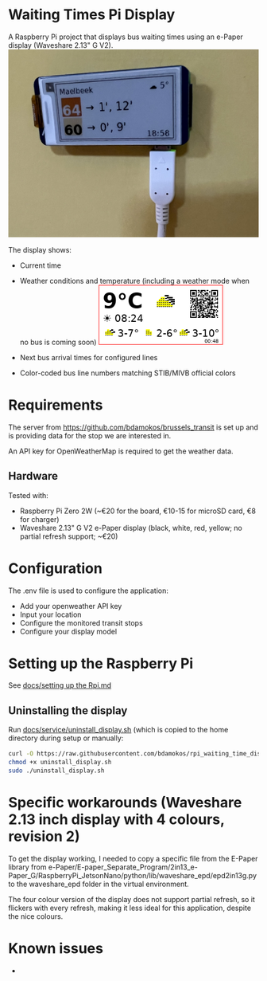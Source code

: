 # Waiting Times Pi Display

A Raspberry Pi project that displays bus waiting times using an e-Paper display (Waveshare 2.13" G V2).
![Display Example](docs/images/display_example.jpg)

The display shows:
- Current time
- Weather conditions and temperature (including a weather mode when no bus is coming soon)
![Weather Mode](docs/images/weather%20mode%20with%20dithered%20weather%20icons.png)

- Next bus arrival times for configured lines
- Color-coded bus line numbers matching STIB/MIVB official colors


# Requirements
The server from https://github.com/bdamokos/brussels_transit is set up and is providing data for the stop we are interested in.

An API key for OpenWeatherMap is required to get the weather data.

## Hardware
Tested with:
- Raspberry Pi Zero 2W (~€20 for the board, €10-15 for microSD card, €8 for charger)
- Waveshare 2.13" G V2 e-Paper display (black, white, red, yellow; no partial refresh support; ~€20)

# Configuration
The .env file is used to configure the application:
- Add your openweather API key
- Input your location
- Configure the monitored transit stops
- Configure your display model

# Setting up the Raspberry Pi
See [docs/setting up the Rpi.md](docs/setting%20up%20the%20Rpi.md)

## Uninstalling the display
Run [docs/service/uninstall_display.sh](docs/service/uninstall_display.sh) (which is copied to the home directory during setup or manually:
``` bash
curl -O https://raw.githubusercontent.com/bdamokos/rpi_waiting_time_display/main/docs/service/uninstall_display.sh
chmod +x uninstall_display.sh
sudo ./uninstall_display.sh
```

# Specific workarounds (Waveshare 2.13 inch display with 4 colours, revision 2)
To get the display working, I needed to copy a specific file from the E-Paper library from 
e-Paper/E-paper_Separate_Program/2in13_e-Paper_G/RaspberryPi_JetsonNano/python/lib/waveshare_epd/epd2in13g.py
to the waveshare_epd folder in the virtual environment.

The four colour version of the display does not support partial refresh, so it flickers with every refresh, making it less ideal for this application, despite the nice colours.

# Known issues
- 
